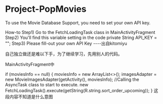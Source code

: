 # Project-PopMovies
To use the Movie Database Support, you need to set your own API key.

How-to
Step1) Go to the FetchLoadingTask class in MainActivityFragment
Step2) You'll find this variable setting in the code
private String API_KEY = "";
Step3) Please fill-out your own API Key
----出自kitomiyu

自己独立做还是难以下手，为了继续学习，先用别人的代码。


MainActivityFragment中

 if (moviesInfo == null) {
            moviesInfo = new ArrayList<>();
            imagesAdapter = new MovieImagesAdapter(getActivity(), moviesInfo);
            //Calling the AsyncTask class to start to execute.
            new FetchLoadingTask().execute(getString(R.string.sort_order_upcoming));
        }
        这段内容不知道是什么意图

